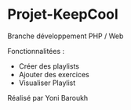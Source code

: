 ﻿# Projet-KeepCool

Branche développement PHP / Web

Fonctionnalitées :

- Créer des playlists
- Ajouter des exercices
- Visualiser Playlist

Réalisé par Yoni Baroukh

